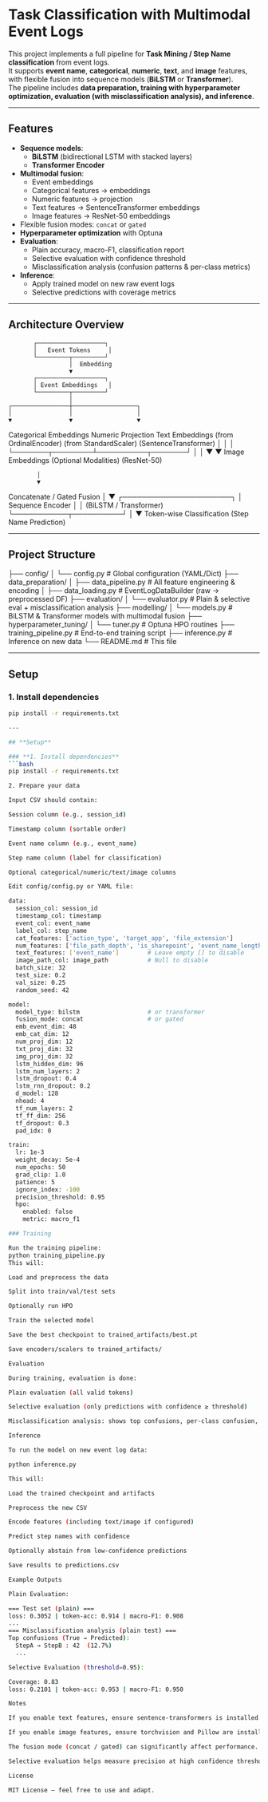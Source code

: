 # **Task Classification with Multimodal Event Logs**

This project implements a full pipeline for **Task Mining / Step Name classification** from event logs.  
It supports **event name**, **categorical**, **numeric**, **text**, and **image** features, with flexible fusion into sequence models (**BiLSTM** or **Transformer**).  
The pipeline includes **data preparation, training with hyperparameter optimization, evaluation (with misclassification analysis), and inference**.

---

## **Features**
- **Sequence models**:
  - **BiLSTM** (bidirectional LSTM with stacked layers)
  - **Transformer Encoder**
- **Multimodal fusion**:
  - Event embeddings
  - Categorical features → embeddings
  - Numeric features → projection
  - Text features → SentenceTransformer embeddings
  - Image features → ResNet-50 embeddings
- Flexible fusion modes: `concat` or `gated`
- **Hyperparameter optimization** with Optuna
- **Evaluation**:
  - Plain accuracy, macro-F1, classification report
  - Selective evaluation with confidence threshold
  - Misclassification analysis (confusion patterns & per-class metrics)
- **Inference**:
  - Apply trained model on new raw event logs
  - Selective predictions with coverage metrics

---

## **Architecture Overview**

           ┌───────────────────┐
           │   Event Tokens     │
           └─────────┬─────────┘
                     │  Embedding
                     ▼
           ┌───────────────────┐
           │ Event Embeddings   │
           └─────────┬─────────┘
                     │
    ┌────────────────┼──────────────────┐
    │                │                  │
    ▼                ▼                  ▼
Categorical Embeddings Numeric Projection Text Embeddings
(from OrdinalEncoder) (from StandardScaler) (SentenceTransformer)
    │                │                  │
    └───────┬────────┴──────────┬───────┘
            │                   │
            ▼                   ▼
      Image Embeddings    (Optional Modalities)
       (ResNet-50)

            │
            ▼
   Concatenate / Gated Fusion
            │
            ▼
  ┌──────────────────────┐
  │  Sequence Encoder     │
  │  (BiLSTM / Transformer) 
  └───────────┬──────────┘
              │
              ▼
     Token-wise Classification
     (Step Name Prediction)
  
---

## **Project Structure**
├── config/
│ └── config.py # Global configuration (YAML/Dict)
├── data_preparation/
│ ├── data_pipeline.py # All feature engineering & encoding
│ ├── data_loading.py # EventLogDataBuilder (raw → preprocessed DF)
├── evaluation/
│ └── evaluator.py # Plain & selective eval + misclassification analysis
├── modelling/
│ └── models.py # BiLSTM & Transformer models with multimodal fusion
├── hyperparameter_tuning/
│ └── tuner.py # Optuna HPO routines
├── training_pipeline.py # End-to-end training script
├── inference.py # Inference on new data
└── README.md # This file


---

## **Setup**

### **1. Install dependencies**
```bash
pip install -r requirements.txt

---

## **Setup**

### **1. Install dependencies**
```bash
pip install -r requirements.txt

2. Prepare your data

Input CSV should contain:

Session column (e.g., session_id)

Timestamp column (sortable order)

Event name column (e.g., event_name)

Step name column (label for classification)

Optional categorical/numeric/text/image columns

Edit config/config.py or YAML file:

data:
  session_col: session_id
  timestamp_col: timestamp
  event_col: event_name
  label_col: step_name
  cat_features: ['action_type', 'target_app', 'file_extension']
  num_features: ['file_path_depth', 'is_sharepoint', 'event_name_length']
  text_features: ['event_name']        # Leave empty [] to disable
  image_path_col: image_path           # Null to disable
  batch_size: 32
  test_size: 0.2
  val_size: 0.25
  random_seed: 42

model:
  model_type: bilstm                   # or transformer
  fusion_mode: concat                  # or gated
  emb_event_dim: 48
  emb_cat_dim: 12
  num_proj_dim: 12
  txt_proj_dim: 32
  img_proj_dim: 32
  lstm_hidden_dim: 96
  lstm_num_layers: 2
  lstm_dropout: 0.4
  lstm_rnn_dropout: 0.2
  d_model: 128
  nhead: 4
  tf_num_layers: 2
  tf_ff_dim: 256
  tf_dropout: 0.3
  pad_idx: 0

train:
  lr: 1e-3
  weight_decay: 5e-4
  num_epochs: 50
  grad_clip: 1.0
  patience: 5
  ignore_index: -100
  precision_threshold: 0.95
  hpo:
    enabled: false
    metric: macro_f1

### Training

Run the training pipeline:
python training_pipeline.py
This will:

Load and preprocess the data

Split into train/val/test sets

Optionally run HPO

Train the selected model

Save the best checkpoint to trained_artifacts/best.pt

Save encoders/scalers to trained_artifacts/

Evaluation

During training, evaluation is done:

Plain evaluation (all valid tokens)

Selective evaluation (only predictions with confidence ≥ threshold)

Misclassification analysis: shows top confusions, per-class confusion, per-class metrics

Inference

To run the model on new event log data:

python inference.py

This will:

Load the trained checkpoint and artifacts

Preprocess the new CSV

Encode features (including text/image if configured)

Predict step names with confidence

Optionally abstain from low-confidence predictions

Save results to predictions.csv

Example Outputs

Plain Evaluation:

=== Test set (plain) ===
loss: 0.3052 | token-acc: 0.914 | macro-F1: 0.908
...
=== Misclassification analysis (plain test) ===
Top confusions (True → Predicted):
  StepA → StepB : 42  (12.7%)
  ...

Selective Evaluation (threshold=0.95):

Coverage: 0.83
loss: 0.2101 | token-acc: 0.953 | macro-F1: 0.950

Notes

If you enable text features, ensure sentence-transformers is installed.

If you enable image features, ensure torchvision and Pillow are installed.

The fusion mode (concat / gated) can significantly affect performance.

Selective evaluation helps measure precision at high confidence thresholds.

License

MIT License — feel free to use and adapt.


